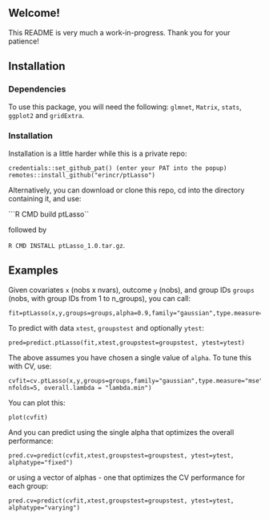 ## Welcome!
This README is very much a work-in-progress. Thank you for your patience!

## Installation 
### Dependencies
To use this package, you will need the following: `glmnet`, `Matrix`, `stats`, `ggplot2` and `gridExtra`.


### Installation
Installation is a little harder while this is a private repo:

```
credentials::set_github_pat() (enter your PAT into the popup)
remotes::install_github("erincr/ptLasso")
```

Alternatively, you can download or clone this repo, cd into the directory containing it, and use: 

```R CMD build ptLasso``

followed by

```R CMD INSTALL ptLasso_1.0.tar.gz```.

## Examples

Given covariates ```x``` (nobs x nvars), outcome ```y``` (nobs), and group IDs ```groups``` (nobs, with group IDs from 1 to n_groups), you can call:

```
fit=ptLasso(x,y,groups=groups,alpha=0.9,family="gaussian",type.measure="mse")
```

To predict with data ```xtest```, ```groupstest``` and optionally ```ytest```:
```
pred=predict.ptLasso(fit,xtest,groupstest=groupstest, ytest=ytest)
```

The above assumes you have chosen a single value of ```alpha```. To tune this with CV, use:
```
cvfit=cv.ptLasso(x,y,groups=groups,family="gaussian",type.measure="mse",foldid=NULL, nfolds=5, overall.lambda = "lambda.min")
```

You can plot this:
```
plot(cvfit)
```

And you can predict using the single alpha that optimizes the overall performance:
```
pred.cv=predict(cvfit,xtest,groupstest=groupstest, ytest=ytest, alphatype="fixed")
```

or using a vector of alphas - one that optimizes the CV performance for each group:
```
pred.cv=predict(cvfit,xtest,groupstest=groupstest, ytest=ytest, alphatype="varying")
```


